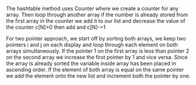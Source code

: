 The hashtable method uses Counter where we create a counter for any array. Then loop through another array if the number is already stored from the first array in the counter we add it to our list and decrease the value of the counter
c[N]>0 then add and c[N]-=1

For two pointer approach, we start off by sorting both arrays, we keep two pointers i and j on each display and loop through each element on both arrays simultaneously. If the pointer 1 on the first array is less than pointer 2 on the second array we increase the first pointer by 1 and vice versa. Since the array is already sorted the variable inside array has been placed in ascending order. If the element of both array is equal on the same pointer we add the element onto the new list and increment both the pointer by one.
